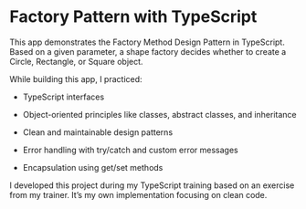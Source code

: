 # Factory Pattern with TypeScript

This app demonstrates the Factory Method Design Pattern in TypeScript. Based on a given parameter, a shape factory decides whether to create a Circle, Rectangle, or Square object.

While building this app, I practiced:

- TypeScript interfaces

- Object-oriented principles like classes, abstract classes, and inheritance

- Clean and maintainable design patterns

- Error handling with try/catch and custom error messages

- Encapsulation using get/set methods

I developed this project during my TypeScript training based on an exercise from my trainer. It’s my own implementation focusing on clean code.

